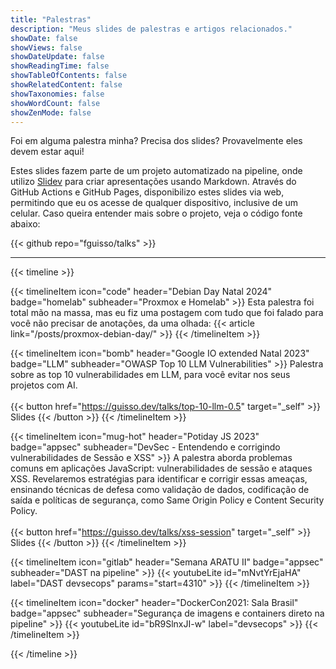 ```yaml
---
title: "Palestras"
description: "Meus slides de palestras e artigos relacionados."
showDate: false
showViews: false
showDateUpdate: false
showReadingTime: false
showTableOfContents: false
showRelatedContent: false
showTaxonomies: false
showWordCount: false
showZenMode: false
---
```


Foi em alguma palestra minha? Precisa dos slides? Provavelmente eles devem estar aqui!

Estes slides fazem parte de um projeto automatizado na pipeline, onde utilizo [Slidev](https://sli.dev) para criar apresentações usando Markdown. Através do GitHub Actions e GitHub Pages, disponibilizo estes slides via web, permitindo que eu os acesse de qualquer dispositivo, inclusive de um celular. Caso queira entender mais sobre o projeto, veja o código fonte abaixo:


{{< github repo="fguisso/talks" >}}


---
{{< timeline >}}

{{< timelineItem icon="code" header="Debian Day Natal 2024" badge="homelab" subheader="Proxmox e Homelab" >}}
Esta palestra foi total mão na massa, mas eu fiz uma postagem com tudo que foi falado para você não precisar de anotações, da uma olhada:
{{< article link="/posts/proxmox-debian-day/" >}}
{{< /timelineItem >}}


{{< timelineItem icon="bomb" header="Google IO extended Natal 2023" badge="LLM" subheader="OWASP Top 10 LLM Vulnerabilities" >}}
Palestra sobre as top 10 vulnerabilidades em LLM, para você evitar nos seus projetos com AI.
</br>
</br>
{{< button href="https://guisso.dev/talks/top-10-llm-0.5" target="_self" >}}
Slides
{{< /button >}}
{{< /timelineItem >}}

{{< timelineItem icon="mug-hot" header="Potiday JS 2023" badge="appsec" subheader="DevSec - Entendendo e corrigindo vulnerabilidades de Sessão e XSS" >}}
A palestra aborda problemas comuns em aplicações JavaScript: vulnerabilidades de sessão e ataques XSS. Revelaremos estratégias para identificar e corrigir essas ameaças, ensinando técnicas de defesa como validação de dados, codificação de saída e políticas de segurança, como Same Origin Policy e Content Security Policy.
</br>
</br>
{{< button href="https://guisso.dev/talks/xss-session" target="_self" >}}
Slides
{{< /button >}}
{{< /timelineItem >}}

{{< timelineItem icon="gitlab" header="Semana ARATU II" badge="appsec" subheader="DAST na pipeline" >}}
{{< youtubeLite id="mNvtYrEjaHA" label="DAST devsecops" params="start=4310" >}}
{{< /timelineItem >}}

{{< timelineItem icon="docker" header="DockerCon2021: Sala Brasil" badge="appsec" subheader="Segurança de imagens e containers direto na pipeline" >}}
{{< youtubeLite id="bR9SlnxJI-w" label="devsecops" >}}
{{< /timelineItem >}}


{{< /timeline >}}
